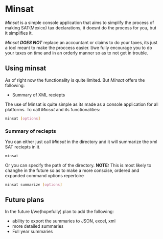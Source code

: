 # Minsat
*Minsat* is a simple console application that aims to simplify the process of making SAT(Mexico) tax declarations, it doesnt do the process for you, but it simplifies it.

*Minsat* ***DOES NOT*** replace an accountant or claims to do your taxes, its just a tool meant to make the proccess easier.
I/we fully encourage you to do your taxes on time and in an orderly manner so as to not get in trouble.

## Using minsat
As of right now the functionality is quite limited.
But *Minsat* offers the following:
- Summary of XML reciepts

The use of Minsat is quite simple as its made as a console application for all platforms.
To call *Minsat* and its functionalities:
```bash
minsat [options]
```
### Summary of reciepts

You can either just call *Minsat* in the directory and it will summarize the xml SAT reciepts in it.
```bash
minsat
```
Or you can specify the path of the directory.
**NOTE:** This is most likely to changhe in the future so as to make a more conscise, ordered and expanded command options repertoire
```bash
minsat summarize [options]
```

## Future plans
In the future I/we(hopefully) plan to add the following:
- ability to export the summaries to JSON, excel, xml
- more detailed summaries
- Full year summaries